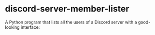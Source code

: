 # discord-server-member-lister
A Python program that lists all the users of a Discord server with a good-looking interface:
